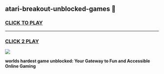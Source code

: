 
## atari-breakout-unblocked-games 👋
<h3>
<a href="https://premium.freeplayer.one?title=atari-breakout-unblocked-games&ref=14F">CLICK TO PLAY</a></h3>
<hr>

<h3>
<a href="https://premium.freeplayer.one?title=atari-breakout-unblocked-games&ref=14F">CLICK 2 PLAY</a>
  
</h3>

<a href="https://premium.freeplayer.one?title=atari-breakout-unblocked-games&ref=12F/"><img src="https://clearcache.store/games.png"></a>


**worlds hardest game unblocked: Your Gateway to Fun and Accessible Online Gaming**

